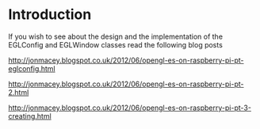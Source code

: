 # Introduction #

If you wish to see about the design and the implementation of the EGLConfig and EGLWindow classes read the following blog posts

http://jonmacey.blogspot.co.uk/2012/06/opengl-es-on-raspberry-pi-pt-eglconfig.html

http://jonmacey.blogspot.co.uk/2012/06/opengl-es-on-raspberry-pi-pt-2.html

http://jonmacey.blogspot.co.uk/2012/06/opengl-es-on-raspberry-pi-pt-3-creating.html